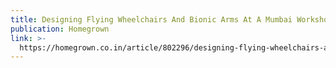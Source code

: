 ```yaml
---
title: Designing Flying Wheelchairs And Bionic Arms At A Mumbai Workshop
publication: Homegrown
link: >-
  https://homegrown.co.in/article/802296/designing-flying-wheelchairs-and-bionic-arms-at-a-mumbai-workshop
---
```


